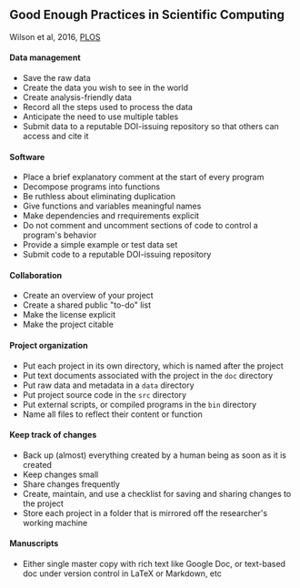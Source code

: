 ## Good Enough Practices in Scientific Computing
Wilson et al, 2016, [PLOS](https://arxiv.org/pdf/1609.00037.pdf)

#### Data management
- Save the raw data
- Create the data you wish to see in the world
- Create analysis-friendly data
- Record all the steps used to process the data
- Anticipate the need to use multiple tables
- Submit data to a reputable DOI-issuing repository so that others can access and cite it

#### Software
- Place a brief explanatory comment at the start of every program
- Decompose programs into functions
- Be ruthless about eliminating duplication
- Give functions and variables meaningful names
- Make dependencies and rrequirements explicit
- Do not comment and uncomment sections of code to control a program's behavior
- Provide a simple example or test data set
- Submit code to a reputable DOI-issuing repository

#### Collaboration
- Create an overview of your project
- Create a shared public "to-do" list
- Make the license explicit
- Make the project citable

#### Project organization
- Put each project in its own directory, which is named after the project
- Put text documents associated with the project in the ``doc`` directory
- Put raw data and metadata in a ``data`` directory
- Put project source code in the ``src`` directory
- Put external scripts, or compiled programs in the ``bin`` directory
- Name all files to reflect their content or function

#### Keep track of changes
- Back up (almost) everything created by a human being as soon as it is created
- Keep changes small
- Share changes frequently
- Create, maintain, and use a checklist for saving and sharing changes to the project
- Store each project in a folder that is mirrored off the researcher's working machine

#### Manuscripts
- Either single master copy with rich text like Google Doc, or text-based doc under version control in LaTeX or Markdown, etc

